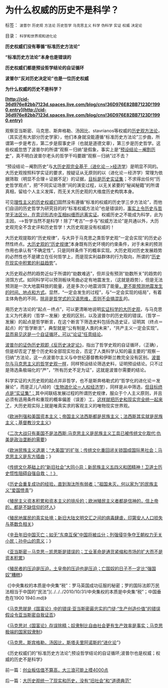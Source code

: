 # 为什么权威的历史不是科学？

标签： `波普尔` `历史观` `方法论` `历史哲学` `马克思主义` `科学` `伪科学` `实证` `权威` `决定论` 

目录： `科学和世界观和进化论`

**历史权威们没有尊循“标准历史方法论”**

**“标准历史方法论”本身也是错误的**

**历史权威们都是预设哲学结论的自证循环**

**波普尔“反对历史决定论”也是一位历史权威**

**为什么权威的历史不是科学？**

**[http://cid-36d976e82bb7123d.spaces.live.com/blog/cns!36D976E82BB7123D!1990.entry](http://cid-36d976e82bb7123d.spaces.live.com/blog/cns!36D976E82BB7123D!1990.entry)**

观察亚当斯密、马克思、斯奔格勒、汤因比、stavrianos等权威的[历史观方法论](../../../2010/6/4/道德史观是东西方传统文化的共同之处.md)，（其实还有大部分历史学家），他们本身就没能遵循“标准历史方法论”三步曲，所谓第一步是考古，第二步是叙事史评（也就是道德文章），第三步是历史哲学。这些权威忽悠了波普尔的所谓“观察－归纳”是假象，事实上是“[预设结论－阉割历史](../../../2009/6/16/三脚猫的真理观和独脚龙.md)”，真不明白波普尔老头的哲学干吗要跟“观察－归纳”过不去？

“预设结论－阉割历史”与[大历史观完全基于（进化论－>经济学](../../../2010/2/5/通过历史借古知今的正确方法.md)）是明显不同的。大历史观按照科学实证的要求，按疑证从无原则的以（进化论－经济学）常理为依据筛取（明显不合理＋证据不足）的证据，[目标是历史实证集](../../../2009/7/4/绝对的真理存在吗？历史实证集如何认定.md)；不求得出任何“历史哲学观点”，把“不同实证场景”间的演变过程，以无关紧要的“秘闻秘籍”的所谓真相，留给个人主义发挥，而无关大历史观的大维度历史构筑本身。

可见[理性主义的历史权威们](../../../2010/10/16/逻辑能力残缺令中国文化依赖权威；青睐洋权威；.md)固然没有遵循“标准的权威的历史学三步方法论”，而他们自诩的历史哲学为研究目的的“标准权威方法论”也是错误的，[事实上令历史与哲学无法区分，在意识形态中互相纠缠而远离实证](../../../2008/11/2/现代历史学观，和现代历史学家.md)。权威历史之不能成为科学，此为主因，——>哲学当然不是科学！除了“考古”一步与“权威方法论”是共通以外，大历史观完全不含史评和历史哲学！大历史观是没有权威的！

大历史观提取的“历史规律”，与大异于马克思之类哲学史观“一定会实现”的历史必然性终点。[大历史观的“历史规律”](../../../2010/5/25/趋势利益是不能“宣传”出来；预测未来就需要客观性；.md)本身既有历史环境的约束条件，对于未来的预测作用也承认有“不确定性”，只是同样条件下的概率实现。大历史观对历史发展趋势的必然性也不是建立在任何哲学上，而是现实利益群体的行为取向，所谓的“[历史在现实中积累的利益趋势](../../../2010/4/28/大道无为：任何历史和现实的政策必须顺势而为.md)”。

大历史观必然的趋势近似于所谓的“劫数难逃”，但并没有预测“劫数所关”的趋势的消饵方式。如同科学可以预测板块弯曲必定有地震发生，（这就是趋势），但是无法预测是一次大地震释放的能量，还是多次小地震消饵了能量[，更不能预测地震发生的时间、地点和方式](../../../2008/5/13/非要预测地震，就可以建危房了.md)。显然，“一定会发生的过程”，与“一定会实现的结局”，有着主体角色的不同，[除非是哲学式的汉语思维，否则不会搞混乱](../../../2010/10/16/汉语是修辞表意语言，最适合道德口水仗.md)的。

用历史方法论的“起点－终点”，可以更清晰地说明[实证科学的大历史观](../../../2010/6/12/人类学之大历史观个体价值方法论.md)，与马克思主义为代表的（哲学－发展）史观的区别，以及波普尔的历史观的错误。（哲学－发展）的起点是哲学断言，在这个断言下筛选史料包括伪造史证，证明其（终点＝起点）的“哲学断言”，典型就是“公有制是人类的未来”，“共产主义一定会实现”。[显而易见这是一个自证循环，可以“论证”任意结论](../../../2010/4/21/大历史观似“人的”履历；道德春秋笔法是自证循环.md)。

[波普尔的证伪历史观即《反历史决定论》](../../../2010/10/7/波普尔哲学本身是伪科学;.md)，指出了哲学史观的自证循环，（正确），但是却否定了整个历史和全部现实社会，否定了人类科学认知的最主要的“观察－归纳”方法论，这一点波普尔主义与中世纪基督教和伊斯兰教完全没有区别。[波普尔与马克思主义的哲学史观一样](../../../2010/10/7/波普尔历史观是错误的，理性主义的；.md)，同样预设结论筛选史料，证明预设结论。只不过是筛选条极端化的“严”，“所有历史不足为证”，这就是波普尔需要的结论。

科学实证的大历史观的起点并非哲学，也不是斯奔格勒式的“哲学化的进化论＝发展论”，而是正儿八经的（[生物进化论＝人权经济学](../../../2010/1/15/进化论本质规律就是成本效益定律.md)），同样是从中筛选，[但目标终点是“实证集”；](../../../2009/7/4/绝对的真理存在吗？历史实证集如何认定.md)其中间联结发展过程的所谓历史规律，服众于个人主义原则，并且必须有适用条件和重现的概率偏差（误差）工。[这样就把历史和现实完全统一起来了](../../../2010/2/4/阅读历史和现实认识的方法论.md)，大历史观实际上就是唯真实求的客观主义的唯物现实世界观。



《[欧洲列强和美国资本主义；帝国主义法西斯都是民族主义；法西斯其实就是民族主义；基督教沙文主义](../../../2010/10/28/法西斯和基督教沙文主义.md)》

《[二次大战只有美国不是法西斯;马克思主义是民族主义工具已被传统文化取代;仇美是政治垄断的需要](../../../2010/10/28/二战是市场经济“反民族主义”战争.md)》

《[欧洲民族主义退潮；“大美国”的扩张；传统文化重回闭关锁国成国际黑社会；马克思主义是东方插曲](../../../2010/10/28/世界民族主义运动后期的东方插曲.md)；》

《[传统文化基础上的“新旧社会”大同小异；新民族主义五四义和团精神！卫道士历史惯性阻碍自强自救；！》](../../../2010/10/29/“旧社会”未必真的腐败黑暗；.md)

《[历史会重复成功的经验，直到淘汰所有弱者；“祖国未灭，何以家为”的民族主义“爱国愤青](../../../2010/10/29/历史会重复成功的经验，直到淘汰所有弱者.md)”》

《[殖民主义资本积累和资本主义的排斥的；欧洲殖民主义者都是信神的，信上帝的，都是不缺信仰的坏人](../../../2010/10/29/资本积累和资本主义互相排斥；不缺信仰的坏人.md)》

《[殖民地属民的真实处境；新旧大陆文明交汇之间的病毒肆虐，印第安人人口损失与基数负相关](../../../2010/10/29/殖民地属民的真实处境；新大陆居民的恶梦是病毒.md)》

《[辛丑年旧中国灭亡；如无“东南互保”中国将被瓜分；列强侵华争夺王朝权力无关小民；孙中山的意义](../../../2010/10/30/辛丑“东南互保”保中华一脉能存没有象非洲一样被瓜分.md)；》

《[亚当斯密－马克思－凯恩斯是错误的；工业革命是通货紧缩和市场的扩大而不是资本积累](../../../2010/10/30/工业革命是通货紧缩和市场扩大而不是资本积累.md)》

《[殖民者的压迫是压迫，土皇帝的压迫也是压迫；亡国奴的日子不一定比“强国奴”糟糕](../../../2010/10/30/殖民者和土皇帝，强国奴Vs亡国奴.md)》

《[中央集权的本质是中央集“税”：罗马英国成功征服的秘密；罗的国际法即万民法相当于中国的“民法”](../../../2010/10/31/中央集权的本质是中央集“税”；中国垂危在1900 1940.md)》

《[马克思就是《国富论》中的错误;亚当斯密最忠实的门徒;“生产创造价值”的错误假设令亚当斯密自我证否](../../../2010/10/31/马克思的《资本论》就是《国富论》中的错误.md)》

《[马克思对《国富论》存误除精；奴隶制比自由社会更有生产效率是事实；马克思极端的国家奴隶制](../../../2010/10/31/奴隶制比自由社会更有生产效率.md)》

《[马克思，斯宾格勒，汤因比，斯塔夫里阿诺斯的“进化论](../../../2010/10/31/马克思，斯宾格勒，汤因比，斯塔夫里阿诺斯的“进化论”.md)”》

《历史权威们的“标准历史方法论”;预设哲学结论的自证循环;波普尔也是权威；权威的历史不是科学》

前一篇：[创业板估值不算高，大三浪可能上摸4000点](../../../2010/11/1/创业板估值不算高，大三浪可能上摸4000点.md)

后一篇：[大历史观统一了现实和历史，没有“旧社会”和“道德典范”](../../../2010/11/1/大历史观统一了现实和历史，没有“旧社会”和“道德典范”.md)